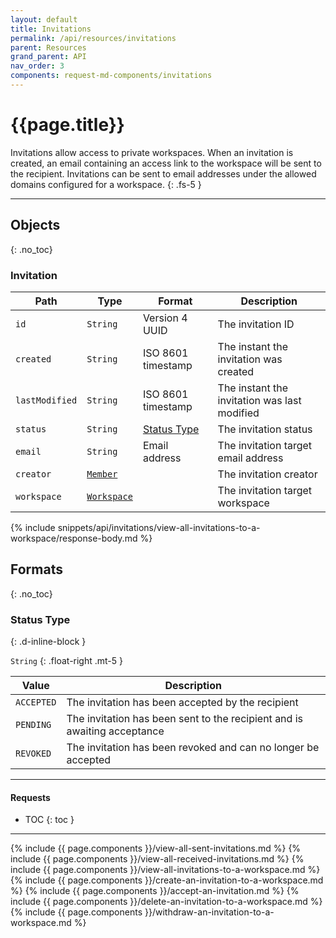 ```yaml
---
layout: default
title: Invitations
permalink: /api/resources/invitations
parent: Resources
grand_parent: API
nav_order: 3
components: request-md-components/invitations
---
```


# {{page.title}}

Invitations allow access to private workspaces. When an invitation is created, an email containing an access link to the workspace will be sent to the recipient. Invitations can be sent to email addresses under the allowed domains configured for a workspace.
{: .fs-5 }

---

## Objects
{: .no_toc}

### Invitation

Path | Type | Format | Description
---- | ---- | ------ | -----------
`id` | `String` | Version 4 UUID | The invitation ID
`created` | `String` | ISO 8601 timestamp | The instant the invitation was created
`lastModified` | `String` | ISO 8601 timestamp | The instant the invitation was last modified
`status` | `String` | [Status Type](#status-type) | The invitation status
`email` | `String` | Email address | The invitation target email address
`creator` | [`Member`](members#member) | | The invitation creator
`workspace` | [`Workspace`](workspaces#workspace) | | The invitation target workspace

{% include snippets/api/invitations/view-all-invitations-to-a-workspace/response-body.md %}

## Formats
{: .no_toc}

### Status Type
{: .d-inline-block }

`String`
{: .float-right .mt-5 }

Value | Description
----- | -----------
`ACCEPTED` | The invitation has been accepted by the recipient
`PENDING` | The invitation has been sent to the recipient and is awaiting acceptance
`REVOKED` | The invitation has been revoked and can no longer be accepted

---

#### Requests

- TOC
{: toc }

---

{% include {{ page.components }}/view-all-sent-invitations.md %}
{% include {{ page.components }}/view-all-received-invitations.md %}
{% include {{ page.components }}/view-all-invitations-to-a-workspace.md %}
{% include {{ page.components }}/create-an-invitation-to-a-workspace.md %}
{% include {{ page.components }}/accept-an-invitation.md %}
{% include {{ page.components }}/delete-an-invitation-to-a-workspace.md %}
{% include {{ page.components }}/withdraw-an-invitation-to-a-workspace.md %}
